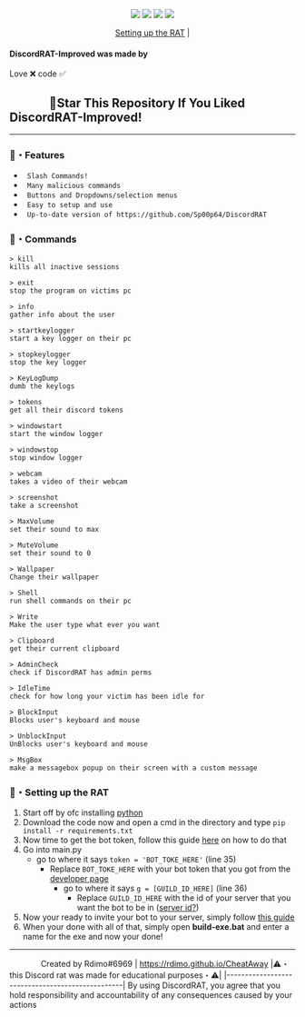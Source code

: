 <p align="center">
<img src="https://img.shields.io/github/languages/top/Rdimo/DiscordRAT-Improved?style=flat-square" </a>
<img src="https://img.shields.io/github/last-commit/Rdimo/DiscordRAT-Improved?style=flat-square" </a>
<img src="https://img.shields.io/github/stars/Rdimo/DiscordRAT-Improved?color=333333&label=Stars&style=flat-square" </a>
<img src="https://img.shields.io/github/forks/Rdimo/DiscordRAT-Improved?color=333333&label=Forks&style=flat-square" </a>
</p>
</p>
<p align="center">
<a href="https://github.com/Rdimo/DiscordRAT-Improved#setting-up-the-rat">Setting up the RAT</a> |
</p>

#### DiscordRAT-Improved was made by
Love ❌ code ✅

## ‎ ‎ ‎ ‎ ‎ ‎ ‎ ‎ ‎ ‎ ‎ ‎ ‎ ‎ 🌟Star This Repository If You Liked DiscordRAT-Improved!

---

### 🔰・Features
* ` Slash Commands!`
* ` Many malicious commands`
* ` Buttons and Dropdowns/selection menus`
* ` Easy to setup and use`
* ` Up-to-date version of https://github.com/Sp00p64/DiscordRAT`

### 🤖・Commands
```
> kill
kills all inactive sessions

> exit
stop the program on victims pc

> info
gather info about the user

> startkeylogger
start a key logger on their pc

> stopkeylogger
stop the key logger

> KeyLogDump
dumb the keylogs

> tokens
get all their discord tokens

> windowstart
start the window logger

> windowstop
stop window logger

> webcam
takes a video of their webcam

> screenshot
take a screenshot

> MaxVolume
set their sound to max

> MuteVolume
set their sound to 0

> Wallpaper
Change their wallpaper

> Shell
run shell commands on their pc

> Write
Make the user type what ever you want

> Clipboard
get their current clipboard

> AdminCheck
check if DiscordRAT has admin perms

> IdleTime
check for how long your victim has been idle for

> BlockInput
Blocks user's keyboard and mouse

> UnblockInput
UnBlocks user's keyboard and mouse

> MsgBox
make a messagebox popup on their screen with a custom message
```
### 📁・Setting up the RAT
1. Start off by ofc installing [python](https://www.python.org/)
2. Download the code now and open a cmd in the directory and type `pip install -r requirements.txt`
3. Now time to get the bot token, follow this guide [here](https://www.writebots.com/discord-bot-token) on how to do that
4. Go into main.py
   - go to where it says `token = 'BOT_TOKE_HERE'` (line 35)
     - Replace `BOT_TOKE_HERE` with your bot token that you got from the [developer page](https://discord.com/developers)
       - go to where it says `g = [GUILD_ID_HERE]` (line 36)
         - Replace `GUILD_ID_HERE` with the id of your server that you want the bot to be in ([server id?](https://support.discord.com/hc/en-us/articles/206346498-Where-can-I-find-my-User-Server-Message-ID))
5. Now your ready to invite your bot to your server, simply follow [this guide](https://discordjs.guide/preparations/adding-your-bot-to-servers.html#bot-invite-links)
6. When your done with all of that, simply open **build-exe.bat** and enter a name for the exe and now your done!

---

‎ ‎ ‎ ‎ ‎ ‎ ‎ ‎ ‎ ‎ ‎ ‎ ‎ ‎ Created by Rdimo#6969 | https://rdimo.github.io/CheatAway
|⚠️・this Discord rat was made for educational purposes・⚠️|
|-------------------------------------------------|
By using DiscordRAT, you agree that you hold responsibility and accountability of any consequences caused by your actions
